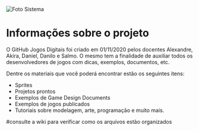 ![Foto Sistema](https://github.com/dfilitto/jogosdigitais/blob/main/imagens/github%20-%20jogos%20digitais.jpg)

# Informações sobre o projeto
O GitHub Jogos Digitais foi criado em 01/11/2020 pelos docentes Alexandre, Akira, Daniel, Danilo e Salmo. O mesmo tem a finalidade de auxiliar todos os desenvolvedores de jogos com dicas, exemplos, documentos, etc.

Dentre os materiais que você poderá encontrar estão os seguintes itens:
- Sprites
- Projetos prontos
- Exemplos de Game Design Documents
- Exemplos de jogos publicados
- Tutoriais sobre modelagem, arte, programação e muito mais.

#consulte a wiki para verificar como os arquivos estão organizados
